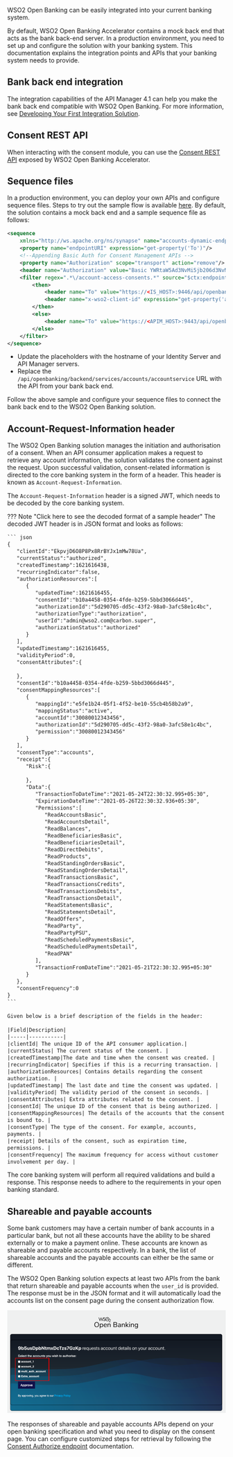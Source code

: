 WSO2 Open Banking can be easily integrated into your current banking system. 

By default, WSO2 Open Banking Accelerator contains a mock back end that acts as the bank back-end server. In a 
production environment, you need to set up and configure the solution with your banking system. This documentation 
explains the integration points and APIs that your banking system needs to provide.

## Bank back end integration
   
The integration capabilities of the API Manager 4.1 can help you make the bank back end compatible with WSO2 Open 
Banking. For more information, see [Developing Your First Integration Solution](https://apim.docs.wso2.com/en/latest/integrate/develop/integration-development-kickstart/). 

## Consent REST API
    
When interacting with the consent module, you can use the [Consent REST API](../references/consent-rest-api.md) exposed 
by WSO2 Open Banking Accelerator. 

## Sequence files

In a production environment, you can deploy your own APIs and configure sequence files. Steps to try out the sample flow is available [here](../get-started/try-out-flow.md). By default, the solution contains a mock back end and a sample sequence file as 
follows:

``` xml
<sequence
	xmlns="http://ws.apache.org/ns/synapse" name="accounts-dynamic-endpoint-insequence">
	<property name="endpointURI" expression="get-property('To')"/>
	<!--Appending Basic Auth for Consent Management APIs -->
	<property name="Authorization" scope="transport" action="remove"/>
	<header name="Authorization" value="Basic YWRtaW5Ad3NvMi5jb206d3NvMjEyMw==" scope="transport"/>
	<filter regex=".*\/account-access-consents.*" source="$ctx:endpointURI">
		<then>
			<header name="To" value="https://<IS_HOST>:9446/api/openbanking/consent/manage" />
			<header name="x-wso2-client-id" expression="get-property('api.ut.consumerKey')" scope="transport"/>
		</then>
		<else>
			<header name="To" value="https://<APIM_HOST>:9443/api/openbanking/backend/services/accounts/accountservice" />
		</else>
	</filter>
</sequence>
```

- Update the placeholders with the hostname of your Identity Server and API Manager servers.
- Replace the `/api/openbanking/backend/services/accounts/accountservice`  URL with the API from your bank back end.

Follow the above sample and configure your sequence files to connect the bank back end to the WSO2 Open Banking solution.  

## Account-Request-Information header
   
The WSO2 Open Banking solution manages the initiation and authorisation of a consent. When an API consumer application 
makes a request to retrieve any account information, the solution validates the consent against the request. Upon 
successful validation, consent-related information is directed to the core banking system in the form of a header. This
header is known as `Account-Request-Information`.
   
The `Account-Request-Information` header is a signed JWT, which needs to be decoded by the core banking system. 
 
??? Note "Click here to see the decoded format of a sample header"
    The decoded JWT header is in JSON format and looks as follows:
    
    ``` json
    {
       "clientId":"EkpvjD6O8P8Px8RrBYJx1mMw78Ua",
       "currentStatus":"authorized",
       "createdTimestamp":1621616438,
       "recurringIndicator":false,
       "authorizationResources":[
          {
             "updatedTime":1621616455,
             "consentId":"b10a4458-0354-4fde-b259-5bbd3066d445",
             "authorizationId":"5d290705-dd5c-43f2-98a0-3afc58e1c4bc",
             "authorizationType":"authorization",
             "userId":"admin@wso2.com@carbon.super",
             "authorizationStatus":"authorized"
          }
       ],
       "updatedTimestamp":1621616455,
       "validityPeriod":0,
       "consentAttributes":{
          
       },
       "consentId":"b10a4458-0354-4fde-b259-5bbd3066d445",
       "consentMappingResources":[
          {
             "mappingId":"e5fe1b24-05f1-4f52-be10-55cb4b58b2a9",
             "mappingStatus":"active",
             "accountId":"30080012343456",
             "authorizationId":"5d290705-dd5c-43f2-98a0-3afc58e1c4bc",
             "permission":"30080012343456"
          }
       ],
       "consentType":"accounts",
       "receipt":{
          "Risk":{
             
          },
          "Data":{
             "TransactionToDateTime":"2021-05-24T22:30:32.995+05:30",
             "ExpirationDateTime":"2021-05-26T22:30:32.936+05:30",
             "Permissions":[
                "ReadAccountsBasic",
                "ReadAccountsDetail",
                "ReadBalances",
                "ReadBeneficiariesBasic",
                "ReadBeneficiariesDetail",
                "ReadDirectDebits",
                "ReadProducts",
                "ReadStandingOrdersBasic",
                "ReadStandingOrdersDetail",
                "ReadTransactionsBasic",
                "ReadTransactionsCredits",
                "ReadTransactionsDebits",
                "ReadTransactionsDetail",
                "ReadStatementsBasic",
                "ReadStatementsDetail",
                "ReadOffers",
                "ReadParty",
                "ReadPartyPSU",
                "ReadScheduledPaymentsBasic",
                "ReadScheduledPaymentsDetail",
                "ReadPAN"
             ],
             "TransactionFromDateTime":"2021-05-21T22:30:32.995+05:30"
          }
       },
       "consentFrequency":0
    }
    ```
    
    Given below is a brief description of the fields in the header:
    
    |Field|Description|
    |-----|-----------|
    |clientId| The unique ID of the API consumer application.|
    |currentStatus| The current status of the consent. |
    |createdTimestamp|The date and time when the consent was created. | 
    |recurringIndicator| Specifies if this is a recurring transaction. |
    |authorizationResources| Contains details regarding the consent authorization. |
    |updatedTimestamp| The last date and time the consent was updated. |
    |validityPeriod| The validity period of the consent in seconds. |
    |consentAttributes| Extra attributes related to the consent. |
    |consentId| The unique ID of the consent that is being authorized. |
    |consentMappingResources| The details of the accounts that the consent is bound to. |
    |consentType| The type of the consent. For example, accounts, payments. |
    |receipt| Details of the consent, such as expiration time, permissions. |
    |consentFrequency| The maximum frequency for access without customer involvement per day. |

The core banking system will perform all required validations and build a response. This response needs to adhere to 
the requirements in your open banking standard.

## Shareable and payable accounts 
   
Some bank customers may have a certain number of bank accounts in a particular bank, but not all these accounts have 
the ability to be shared externally or to make a payment online. These accounts are known as shareable and payable 
accounts respectively. In a bank, the list of shareable accounts and the payable accounts can either be the same or 
different.
   
The WSO2 Open Banking solution expects at least two APIs from the bank that return shareable and payable accounts when 
the `user_id` is provided. The response must be in the JSON format and it will automatically load the accounts list on 
the consent page during the consent authorization flow. 

![consent-page-with-accounts](../assets/img/learn/integration/list-of-accounts.png)

The responses of shareable and payable accounts APIs depend on your open banking specification and what you need to 
display on the consent page. You can configure customized steps for retrieval by following the 
[Consent Authorize endpoint](https://ob.docs.wso2.com/en/latest/develop/consent-management-authorize/#configuration) 
documentation.